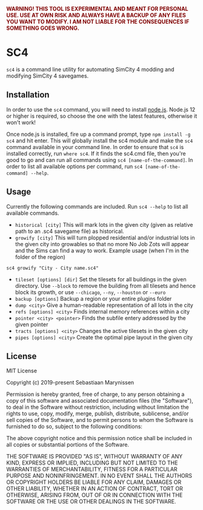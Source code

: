 <span style="color: maroon">**WARNING! THIS TOOL IS EXPERIMENTAL AND MEANT FOR PERSONAL USE. USE AT OWN RISK AND ALWAYS HAVE A BACKUP OF ANY FILES YOU WANT TO MODIFY. I AM NOT LIABLE FOR THE CONSEQUENCES IF SOMETHING GOES WRONG.**</span>

# SC4

`sc4` is a command line utility for automating SimCity 4 modding and modifying SimCity 4 savegames.
 
## Installation
 
In order to use the `sc4` command, you will need to install [node.js](https://www.nodejs.org).
Node.js 12 or higher is required, so choose the one with the latest features, otherwise it won't work!

Once node.js is installed, fire up a command prompt, type `npm install -g sc4` and hit enter.
This will globally install the sc4 module and make the `sc4` command available in your command line.
In order to ensure that `sc4` is installed correctly, run `where sc4`.
If it finds the sc4.cmd file, then you're good to go and can run all commands using `sc4 [name-of-the-command]`.
In order to list all available options per command, run `sc4 [name-of-the-command] --help`.

## Usage

Currently the following commands are included. Run `sc4 --help` to list all available commands.

 - `historical [city]` This will mark lots in the given city (given as relative path to an .sc4 savegame file) as historical.
 - `growify [city]` This will turn plopped residential and/or industrial lots in the given city into growables so that no more No Job Zots will appear and the Sims can find a way to work. Example usage (when I'm in the folder of the region)
 ```
 sc4 growify "City - City name.sc4"
 ```
 -  `tileset [options] [dir]`      Set the tilesets for all buildings in the given directory. Use `--block` to remove the building from all tilesets and hence block its growth, or use `--chicago`, `--ny`, `--houston` or `--euro`
 -  `backup [options]`             Backup a region or your entire plugins folder
 -  `dump <city>`                  Give a human-readable representation of all lots in the city
 -  `refs [options] <city>`        Finds internal memory references within a city
 -  `pointer <city> <pointer>`     Finds the subfile entery addressed by the given pointer
 -  `tracts [options] <city>`      Changes the active tilesets in the given city
 -  `pipes [options] <city>`      Create the optimal pipe layout in the given city

## License

 MIT License

Copyright (c) 2019-present Sebastiaan Marynissen

Permission is hereby granted, free of charge, to any person obtaining a copy
of this software and associated documentation files (the "Software"), to deal
in the Software without restriction, including without limitation the rights
to use, copy, modify, merge, publish, distribute, sublicense, and/or sell
copies of the Software, and to permit persons to whom the Software is
furnished to do so, subject to the following conditions:

The above copyright notice and this permission notice shall be included in all
copies or substantial portions of the Software.

THE SOFTWARE IS PROVIDED "AS IS", WITHOUT WARRANTY OF ANY KIND, EXPRESS OR
IMPLIED, INCLUDING BUT NOT LIMITED TO THE WARRANTIES OF MERCHANTABILITY,
FITNESS FOR A PARTICULAR PURPOSE AND NONINFRINGEMENT. IN NO EVENT SHALL THE
AUTHORS OR COPYRIGHT HOLDERS BE LIABLE FOR ANY CLAIM, DAMAGES OR OTHER
LIABILITY, WHETHER IN AN ACTION OF CONTRACT, TORT OR OTHERWISE, ARISING FROM,
OUT OF OR IN CONNECTION WITH THE SOFTWARE OR THE USE OR OTHER DEALINGS IN THE
SOFTWARE.
